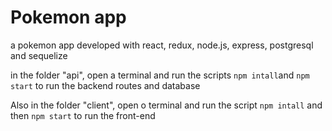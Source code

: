 # Pokemon app
a pokemon app developed with react, redux, node.js, express, postgresql and sequelize

in the folder "api", open a terminal and run the scripts `npm intall`and `npm start` to run the backend routes and database

Also in the folder "client", open o terminal and run the script `npm intall` and then `npm start` to run the front-end
